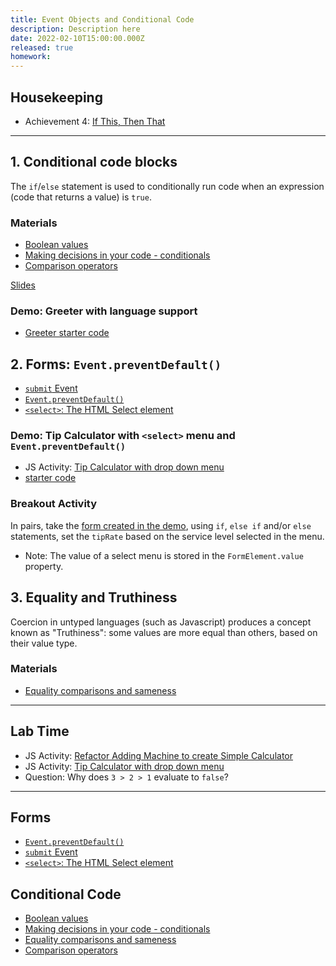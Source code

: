```yaml
---
title: Event Objects and Conditional Code
description: Description here
date: 2022-02-10T15:00:00.000Z
released: true
homework: 
---
```


## Housekeeping
- Achievement 4: [If This, Then That](/cpnt-262/assignments/achievement-4)

---

## 1. Conditional code blocks
The `if`/`else` statement is used to conditionally run code when an expression (code that returns a value) is `true`.

### Materials
- [Boolean values](https://developer.mozilla.org/en-US/docs/Glossary/Boolean)
- [Making decisions in your code - conditionals](https://developer.mozilla.org/en-US/docs/Learn/JavaScript/Building_blocks/conditionals)
- [Comparison operators](https://developer.mozilla.org/en-US/docs/Web/JavaScript/Guide/Expressions_and_Operators#comparison_operators)

[Slides](https://sait-wbdv.github.io/slides/w22/cpnt262/js-conditionals.html)

### Demo: Greeter with language support
- [Greeter starter code](https://github.com/sait-wbdv/in-class-w22/tree/main/02-10-conditionals/01-greet-starter)

## 2. Forms: `Event.preventDefault()`
- [`submit` Event](https://developer.mozilla.org/en-US/docs/Web/API/HTMLFormElement/submit_event)
- [`Event.preventDefault()`](https://developer.mozilla.org/en-US/docs/Web/API/Event/preventDefault)
- [`<select>`: The HTML Select element](https://developer.mozilla.org/en-US/docs/Web/HTML/Element/select)

### Demo: Tip Calculator with `<select>` menu and `Event.preventDefault()`
- JS Activity: [Tip Calculator with drop down menu](https://gist.github.com/acidtone/9adae5b6fcdf8f2b3bab4c814f9f1da6)
- [starter code](https://github.com/sait-wbdv/in-class-w22/tree/main/02-10-conditionals/03-tip-calculator-starter)

### Breakout Activity
In pairs, take the [form created in the demo](https://github.com/sait-wbdv/in-class-w22/tree/main/02-10-conditionals/05-tip-calculator-menu), using `if`, `else if` and/or `else` statements, set the `tipRate` based on the service level selected in the menu.
- Note: The value of a select menu is stored in the `FormElement.value` property.

## 3. Equality and Truthiness
Coercion in untyped languages (such as Javascript) produces a concept known as "Truthiness": some values are more equal than others, based on their value type.

### Materials
- [Equality comparisons and sameness](https://developer.mozilla.org/en-US/docs/Web/JavaScript/Equality_comparisons_and_sameness)

---

## Lab Time
- JS Activity: [Refactor Adding Machine to create Simple Calculator](https://gist.github.com/acidtone/fb9d28505944280f548ad6dde0890102)
- JS Activity: [Tip Calculator with drop down menu](https://gist.github.com/acidtone/9adae5b6fcdf8f2b3bab4c814f9f1da6)
- Question: Why does `3 > 2 > 1` evaluate to `false`?

---

<home-work :home-work="homework">

## Forms
- [`Event.preventDefault()`](https://developer.mozilla.org/en-US/docs/Web/API/Event/preventDefault)
- [`submit` Event](https://developer.mozilla.org/en-US/docs/Web/API/HTMLFormElement/submit_event)
- [`<select>`: The HTML Select element](https://developer.mozilla.org/en-US/docs/Web/HTML/Element/select)

## Conditional Code
- [Boolean values](https://developer.mozilla.org/en-US/docs/Glossary/Boolean)
- [Making decisions in your code - conditionals](https://developer.mozilla.org/en-US/docs/Learn/JavaScript/Building_blocks/conditionals)
- [Equality comparisons and sameness](https://developer.mozilla.org/en-US/docs/Web/JavaScript/Equality_comparisons_and_sameness)
- [Comparison operators](https://developer.mozilla.org/en-US/docs/Web/JavaScript/Guide/Expressions_and_Operators#comparison_operators)

</home-work>
